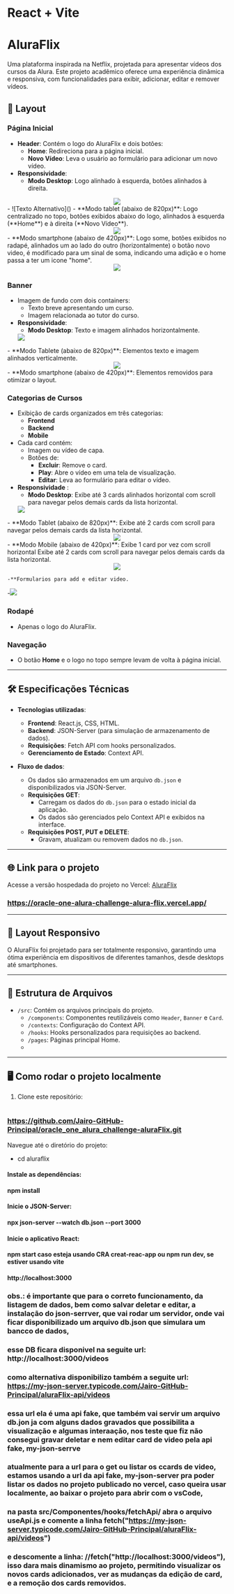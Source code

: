 # React + Vite
# AluraFlix

Uma plataforma inspirada na Netflix, projetada para apresentar vídeos dos cursos da Alura. Este projeto acadêmico oferece uma experiência dinâmica e responsiva, com funcionalidades para exibir, adicionar, editar e remover vídeos. 

## 🚀 Layout

### Página Inicial
- **Header**: Contém o logo do AluraFlix e dois botões:
  - **Home**: Redireciona para a página inicial.
  - **Novo Vídeo**: Leva o usuário ao formulário para adicionar um novo vídeo.
- **Responsividade**:
  - **Modo Desktop**: Logo alinhado à esquerda, botões alinhados à direita.
<div align="center">
  <img src="https://github.com/Jairo-GitHub-Principal/oracle_one_alura_challenge-aluraFlix/blob/master/imgGithub/headerDesktop.jpg?raw=true"/>
</div>
  - ![Texto Alternativo]()
  - **Modo tablet (abaixo de 820px)**: Logo centralizado no topo, botões exibidos abaixo do logo, alinhados à esquerda (**Home**) e à direita (**Novo Vídeo**).
  <div align="center">
    <img src="https://github.com/Jairo-GitHub-Principal/oracle_one_alura_challenge-aluraFlix/blob/master/imgGithub/headerTablet.jpg?raw=true"/>
  </div>
   - **Modo smartphone (abaixo de 420px)**: Logo some, botões exibidos no radapé, alinhados  um ao lado do outro (horizontalmente) o botão novo video, é modificado para um sinal de soma, indicando uma adição  e o home passa a ter um icone "home".
<div align="center">
  <img src="https://github.com/Jairo-GitHub-Principal/oracle_one_alura_challenge-aluraFlix/blob/master/imgGithub/buttonMobileoficial.jpg?raw=true"/>
</div>

### Banner
- Imagem de fundo com dois containers:
  - Texto breve apresentando um curso.
  - Imagem relacionada ao tutor do curso.
- **Responsividade**:
  - **Modo Desktop**: Texto e imagem alinhados horizontalmente.
    <div align="center">
  <img src="https://github.com/Jairo-GitHub-Principal/oracle_one_alura_challenge-aluraFlix/blob/master/imgGithub/bannerDesktop.jpg?raw=true"/>
</div>
  - **Modo Tablete (abaixo de 820px)**: Elementos texto e imagem alinhados verticalmente.
   <div align="center">
  <img src="https://github.com/Jairo-GitHub-Principal/oracle_one_alura_challenge-aluraFlix/blob/master/imgGithub/bannerTablet.jpg?raw=true"/>
</div>
  - **Modo smartphone (abaixo de 420px)**: Elementos removidos para otimizar o layout.

### Categorias de Cursos
- Exibição de cards organizados em três categorias:
  - **Frontend**
  - **Backend**
  - **Mobile**
- Cada card contém:
  - Imagem ou vídeo de capa.
  - Botões de:
    - **Excluir**: Remove o card.
    - **Play**: Abre o vídeo em uma tela de visualização.
    - **Editar**: Leva ao formulário para editar o vídeo.
- **Responsividade** :
  - **Modo Desktop**: Exibe até 3 cards alinhados  horizontal com scroll  para navegar pelos demais cards da lista horizontal.
     <div align="center">
  <img src="https://github.com/Jairo-GitHub-Principal/oracle_one_alura_challenge-aluraFlix/blob/master/imgGithub/cardsDesktop.jpg?raw=true"/>
</div>
  - **Modo Tablet (abaixo de 820px)**: Exibe até 2 cards com scroll  para navegar pelos demais cards da lista horizontal.
    <div align="center">
  <img src="https://github.com/Jairo-GitHub-Principal/oracle_one_alura_challenge-aluraFlix/blob/master/imgGithub/cardsTablet.jpg?raw=true"/>
</div>
  - **Modo Mobile (abaixo de 420px)**: Exibe 1 card por vez com scroll horizontal Exibe até 2 cards com scroll  para navegar pelos demais cards da lista horizontal.
     <div align="center">
  <img src="https://github.com/Jairo-GitHub-Principal/oracle_one_alura_challenge-aluraFlix/blob/master/imgGithub/cardsSmartphone.jpg?raw=true"/>
</div>

    -**Formularios para add e editar video.
   -![](https://github.com/Jairo-GitHub-Principal/oracle_one_alura_challenge-aluraFlix/blob/master/imgGithub/addvideo.jpg?raw=true)

### Rodapé
- Apenas o logo do AluraFlix.

### Navegação
- O botão **Home** e o logo no topo sempre levam de volta à página inicial.

---

## 🛠️ Especificações Técnicas

- **Tecnologias utilizadas**:
  - **Frontend**: React.js, CSS, HTML.
  - **Backend**: JSON-Server (para simulação de armazenamento de dados).
  - **Requisições**: Fetch API com hooks personalizados.
  - **Gerenciamento de Estado**: Context API.
  
- **Fluxo de dados**:
  - Os dados são armazenados em um arquivo `db.json` e disponibilizados via JSON-Server.
  - **Requisições GET**:
    - Carregam os dados do `db.json` para o estado inicial da aplicação.
    - Os dados são gerenciados pelo Context API e exibidos na interface.
  - **Requisições POST, PUT e DELETE**:
    - Gravam, atualizam ou removem dados no `db.json`.

---

## 🌐 Link para o projeto
Acesse a versão hospedada do projeto no Vercel:
[AluraFlix](#)  
### https://oracle-one-alura-challenge-alura-flix.vercel.app/

---

## 📱 Layout Responsivo

O AluraFlix foi projetado para ser totalmente responsivo, garantindo uma ótima experiência em dispositivos de diferentes tamanhos, desde desktops até smartphones.

---

## 📂 Estrutura de Arquivos

- `/src`: Contém os arquivos principais do projeto.
  - `/components`: Componentes reutilizáveis como `Header`, `Banner` e `Card`.
  - `/contexts`: Configuração do Context API.
  - `/hooks`: Hooks personalizados para requisições ao backend.
  - `/pages`: Páginas principal Home.
  - 

---

## 🖥️ Como rodar o projeto localmente

1. Clone este repositório:
   ```bash
 ###  https://github.com/Jairo-GitHub-Principal/oracle_one_alura_challenge-aluraFlix.git
   
   Navegue até o diretório do projeto:
* cd aluraflix

#### Instale as dependências:

#### npm install

#### Inicie o JSON-Server:

#### npx json-server --watch db.json --port 3000
#### Inicie o aplicativo React:

#### npm start  caso esteja usando CRA creat-reac-app ou npm run dev, se estiver usando vite


#### http://localhost:3000

### obs.: é importante que para o correto funcionamento, da listagem de dados, bem como salvar deletar e editar, a instalação do json-serrver, que vai rodar um servidor, onde vai ficar disponibilizado um arquivo db.json que simulara um bancco de dados,
### esse DB ficara disponivel na seguite url: http://localhost:3000/videos
### como alternativa disponibilizo também a seguite url: https://my-json-server.typicode.com/Jairo-GitHub-Principal/aluraFlix-api/videos
### essa url ela é uma api fake, que também vai servir um arquivo db.jon ja com alguns dados gravados que possibilita a visualização e algumas interaação, nos teste que fiz não consegui gravar deletar e nem editar card de video pela api fake, my-json-serrve
### atualmente para a url para o get ou listar os ccards de video, estamos usando a url da  api fake, my-json-server pra poder listar os dados no projeto publicado no vercel, caso queira usar localmente, ao baixar  o projeto para abrir com o vsCode, 
### na pasta  src/Componentes/hooks/fetchApi/ abra o arquivo useApi.js e comente a linha             fetch("https://my-json-server.typicode.com/Jairo-GitHub-Principal/aluraFlix-api/videos") 
### e descomente a linha:              //fetch("http://localhost:3000/videos"), isso dara mais dinamismo ao projeto, permitindo visualizar os novos cards adicionados, ver as mudanças da edição de card, e a remoção dos cards removidos.


```bash

